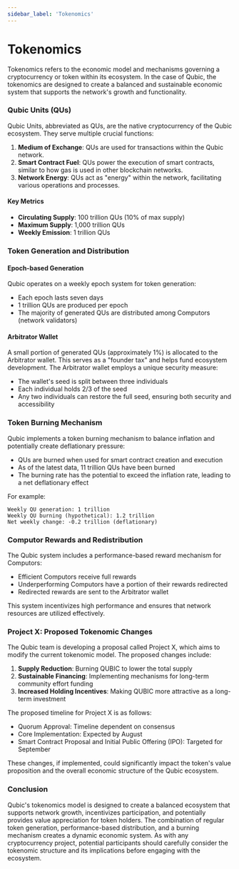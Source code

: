```yaml
---
sidebar_label: 'Tokenomics'
---
```

# Tokenomics

Tokenomics refers to the economic model and mechanisms governing a cryptocurrency or token within its ecosystem. In the case of Qubic, the tokenomics are designed to create a balanced and sustainable economic system that supports the network's growth and functionality.

### Qubic Units (QUs)

Qubic Units, abbreviated as QUs, are the native cryptocurrency of the Qubic ecosystem. They serve multiple crucial functions:

1. **Medium of Exchange**: QUs are used for transactions within the Qubic network.
2. **Smart Contract Fuel**: QUs power the execution of smart contracts, similar to how gas is used in other blockchain networks.
3. **Network Energy**: QUs act as "energy" within the network, facilitating various operations and processes.

#### Key Metrics

- **Circulating Supply**: 100 trillion QUs (10% of max supply)
- **Maximum Supply**: 1,000 trillion QUs
- **Weekly Emission**: 1 trillion QUs

### Token Generation and Distribution

#### Epoch-based Generation

Qubic operates on a weekly epoch system for token generation:

- Each epoch lasts seven days
- 1 trillion QUs are produced per epoch
- The majority of generated QUs are distributed among Computors (network validators)

#### Arbitrator Wallet

A small portion of generated QUs (approximately 1%) is allocated to the Arbitrator wallet. This serves as a "founder tax" and helps fund ecosystem development. The Arbitrator wallet employs a unique security measure:

- The wallet's seed is split between three individuals
- Each individual holds 2/3 of the seed
- Any two individuals can restore the full seed, ensuring both security and accessibility

### Token Burning Mechanism

Qubic implements a token burning mechanism to balance inflation and potentially create deflationary pressure:

- QUs are burned when used for smart contract creation and execution
- As of the latest data, 11 trillion QUs have been burned
- The burning rate has the potential to exceed the inflation rate, leading to a net deflationary effect

For example:
```
Weekly QU generation: 1 trillion
Weekly QU burning (hypothetical): 1.2 trillion
Net weekly change: -0.2 trillion (deflationary)
```

### Computor Rewards and Redistribution

The Qubic system includes a performance-based reward mechanism for Computors:

- Efficient Computors receive full rewards
- Underperforming Computors have a portion of their rewards redirected
- Redirected rewards are sent to the Arbitrator wallet

This system incentivizes high performance and ensures that network resources are utilized effectively.

### Project X: Proposed Tokenomic Changes

The Qubic team is developing a proposal called Project X, which aims to modify the current tokenomic model. The proposed changes include:

1. **Supply Reduction**: Burning QUBIC to lower the total supply
2. **Sustainable Financing**: Implementing mechanisms for long-term community effort funding
3. **Increased Holding Incentives**: Making QUBIC more attractive as a long-term investment

The proposed timeline for Project X is as follows:

- Quorum Approval: Timeline dependent on consensus
- Core Implementation: Expected by August
- Smart Contract Proposal and Initial Public Offering (IPO): Targeted for September

These changes, if implemented, could significantly impact the token's value proposition and the overall economic structure of the Qubic ecosystem.

### Conclusion

Qubic's tokenomics model is designed to create a balanced ecosystem that supports network growth, incentivizes participation, and potentially provides value appreciation for token holders. The combination of regular token generation, performance-based distribution, and a burning mechanism creates a dynamic economic system. As with any cryptocurrency project, potential participants should carefully consider the tokenomic structure and its implications before engaging with the ecosystem.